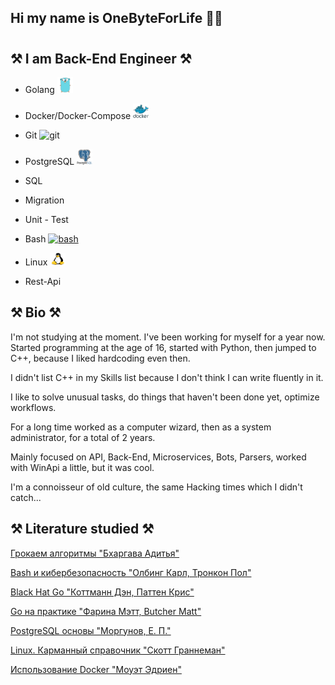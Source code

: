 ## Hi my name is OneByteForLife 👋🏻

#

## ⚒ I am Back-End Engineer ⚒
- Golang <a href="https://golang.org" target="_blank" rel="noreferrer"> <img src="https://raw.githubusercontent.com/devicons/devicon/master/icons/go/go-original.svg" alt="go" width="25" height="25"/> </a>

- Docker/Docker-Compose <img src="https://raw.githubusercontent.com/devicons/devicon/master/icons/docker/docker-original-wordmark.svg" alt="docker" width="25" height="25"/>

- Git <img src="https://www.vectorlogo.zone/logos/git-scm/git-scm-icon.svg" alt="git" width="25" height="25"/>

- PostgreSQL <a href="https://www.postgresql.org" target="_blank" rel="noreferrer"> <img src="https://raw.githubusercontent.com/devicons/devicon/master/icons/postgresql/postgresql-original-wordmark.svg" alt="postgresql" width="25" height="25"/> </a>

- SQL

- Migration

- Unit - Test

- Bash <a href="https://www.gnu.org/software/bash/" target="_blank" rel="noreferrer"> <img src="https://www.vectorlogo.zone/logos/gnu_bash/gnu_bash-icon.svg" alt="bash" width="25" height="20"/> </a>

- Linux <img src="https://raw.githubusercontent.com/devicons/devicon/master/icons/linux/linux-original.svg" alt="linux" width="25" height="20"/>

- Rest-Api


## ⚒ Bio ⚒

 I'm not studying at the moment. I've been working for myself for a year now. Started programming at the age of 16, started with Python, then jumped to C++, because I liked hardcoding even then. 

 I didn't list C++ in my Skills list because I don't think I can write fluently in it. 

 I like to solve unusual tasks, do things that haven't been done yet, optimize workflows.

 For a long time worked as a computer wizard, then as a system administrator, for a total of 2 years.

 Mainly focused on API, Back-End, Microservices, Bots, Parsers, worked with WinApi a little, but it was cool.

 I'm a connoisseur of old culture, the same Hacking times which I didn't catch... 

## ⚒ Literature studied ⚒

 [Грокаем алгоритмы "Бхаргава Адитья"](https://www.ozon.ru/product/grokaem-algoritmy-illyustrirovannoe-posobie-dlya-programmistov-i-lyubopytstvuyushchih-139296295/reviews/)
 
 [Bash и кибербезопасность "Олбинг Карл, Тронкон Пол"](https://www.ozon.ru/product/bash-i-kiberbezopasnost-ataka-zashchita-i-analiz-iz-komandnoy-stroki-linux-olbing-karl-tronkon-pol-211432367/?sh=fhQX5BytKA)
 
 [Black Hat Go "Коттманн Дэн, Паттен Крис"](https://www.ozon.ru/product/black-hat-go-programmirovanie-dlya-hakerov-i-pentesterov-kottmann-den-patten-kris-683624025/?sh=fhQX5FOyaQ)
 
 [Go на практике "Фарина Мэтт, Butcher Matt"](https://www.ozon.ru/product/go-na-praktike-farina-mett-mett-butcher-matt-217051434/?sh=fhQX5GFYVQ)
 
 [PostgreSQL основы "Моргунов, Е. П."](https://www.chitai-gorod.ru/catalog/book/1091073/)
 
 [Linux. Карманный справочник "Скотт Граннеман"](https://www.chitai-gorod.ru/catalog/book/921406/)
 
 [Использование Docker "Моуэт Эдриен"](https://www.ozon.ru/product/ispolzovanie-docker-mouet-edrien-217051397/?sh=fhQX5HeXPg)
